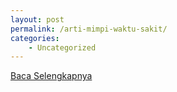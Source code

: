 ```yaml
---
layout: post
permalink: /arti-mimpi-waktu-sakit/
categories:
    - Uncategorized
---
```


[Baca Selengkapnya](/04)